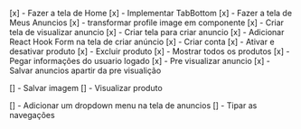 [x] - Fazer a tela de Home
[x] - Implementar TabBottom
[x] - Fazer a tela de Meus Anuncios
[x] - transformar profile image em componente
[x] - Criar tela de visualizar anuncio
[x] - Criar tela para criar anuncio
[x] - Adicionar React Hook Form na tela de criar anúncio
[x] - Criar conta
[x] - Ativar e desativar produto
[x] - Excluir produto
[x] - Mostrar todos os produtos
[x] - Pegar informações do usuario logado
[x] - Pre visualizar anuncio
[x] - Salvar anuncios apartir da pre visualição

[] - Salvar imagem
[] - Visualizar  produto 

[] - Adicionar um dropdown menu na tela de anuncios
[] - Tipar as navegações
